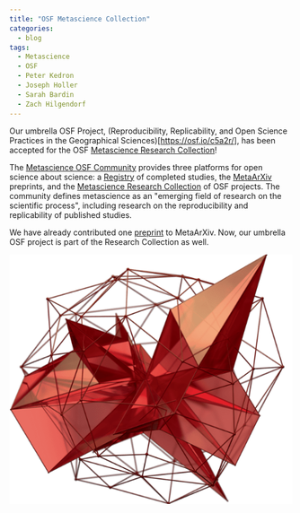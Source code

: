 ```yaml
---
title: "OSF Metascience Collection"
categories:
  - blog
tags:
  - Metascience
  - OSF
  - Peter Kedron
  - Joseph Holler
  - Sarah Bardin
  - Zach Hilgendorf
---
```


Our umbrella OSF Project, (Reproducibility, Replicability, and Open Science Practices in the Geographical Sciences)[https://osf.io/c5a2r/], has been accepted for the OSF [Metascience Research Collection](https://osf.io/collections/metascience/discover)!

The [Metascience OSF Community](https://www.cos.io/communities/metascience) provides three platforms for open science about science: a [Registry](https://osf.io/registries/metascience/discover) of completed studies, the [MetaArXiv](https://osf.io/preprints/metaarxiv) preprints, and the [Metascience Research Collection](https://osf.io/collections/metascience/discover) of OSF projects.
The community defines metascience as an "emerging field of research on the scientific process", including research on the reproducibility and replicability of published studies.

We have already contributed one [preprint](/publication/covid-rprs) to MetaArXiv.
Now, our umbrella OSF project is part of the Research Collection as well.

![metascience logo](/assets/images/metascience-logo.png)

